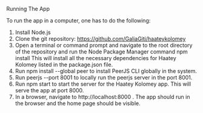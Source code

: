 Running The App

To run the app in a computer, one has to do the following:

1. Install Node.js
2. Clone the git repository: https://github.com/GaliaGiti/haateykolomey  
3. Open a terminal or command prompt and navigate to the root directory of the repository and run the Node Package Manager command
   npm install
   This will install all the necessary dependencies for Haatey Kolomey listed in the package.json file.
4. Run npm install --global peer to install PeerJS CLI globally in the system.
5. Run peerjs --port 8001 to locally run the peerjs server in the port 8001.
6. Run npm start to start the server for the Haatey Kolomey app. This will serve the app at port 8000.
7. In a browser, navigate to http://localhost:8000 . The app should run in the browser and the home page should be visible. 

